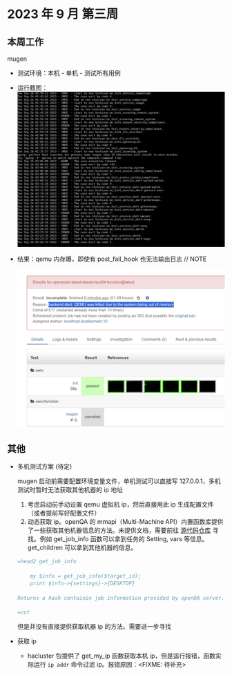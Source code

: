 # 2023 年 9 月 第三周

## 本周工作

mugen

- 测试环境：本机 - 单机 - 测试所有用例
- 运行截图：![mugen_run_in_openqa](202309_week3/mugen_run_in_openqa.png)
- 结果：qemu 内存爆，即使有 post_fail_hook 也无法输出日志 // NOTE

  ![Alt text](./202309_week3/mugen_run_in_openqa_failed.png)

## 其他

- 多机测试方案 (待定)

  mugen 启动前需要配置环境变量文件，单机测试可以直接写 127.0.0.1，多机测试时暂时无法获取其他机器的 ip 地址

  1. 考虑启动前手动设置 qemu 虚拟机 ip，然后直接用此 ip 生成配置文件（或者提前写好配置文件）
  2. 动态获取 ip。openQA 的 mmapi（Multi-Machine API）内置函数库提供了一些获取其他机器信息的方法。未提供文档，需要前往 [源代码仓库](https://github.com/os-autoinst/os-autoinst/blob/master/mmapi.pm) 寻找。例如 get_job_info 函数可以拿到任务的 Setting, vars 等信息。get_children 可以拿到其他机器的信息。

    ```perl
    =head2 get_job_info

        my $info = get_job_info($target_id);
        print $info->{settings}->{DESKTOP}

    Returns a hash containin job information provided by openQA server.

    =cut
    ```

    但是并没有直接提供获取机器 ip 的方法。需要进一步寻找

- 获取 ip

  - hacluster 包提供了 get_my_ip 函数获取本机 ip，但是运行报错，函数实际运行 `ip addr` 命令过滤 ip。报错原因：<FIXME: 待补充>

